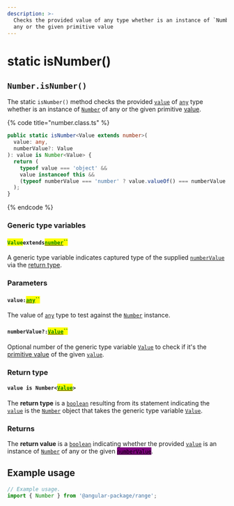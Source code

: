 ```yaml
---
description: >-
  Checks the provided value of any type whether is an instance of `Number` of
  any or the given primitive value
---
```


# static isNumber()

## `Number.isNumber()`

The static `isNumber()` method checks the provided [`value`](static-isnumber.md#value-any) of [`any`](https://www.typescriptlang.org/docs/handbook/basic-types.html#any) type whether is an instance of [`Number`](broken-reference) of any or the given primitive [value](static-isnumber.md#numbervalue-value).

{% code title="number.class.ts" %}
```typescript
public static isNumber<Value extends number>(
  value: any,
  numberValue?: Value
): value is Number<Value> {
  return (
    typeof value === 'object' &&
    value instanceof this &&
    (typeof numberValue === 'number' ? value.valueOf() === numberValue : true)
  );
}
```
{% endcode %}

### Generic type variables

#### <mark style="color:green;">`Value`</mark>`extends`[<mark style="color:green;">`number`</mark>](https://www.typescriptlang.org/docs/handbook/basic-types.html#number)<mark style="color:green;">``</mark>

A generic type variable indicates captured type of the supplied [`numberValue`](static-isnumber.md#numbervalue-value) via the [return type](static-isnumber.md#return-type).

### Parameters

#### `value:`[<mark style="color:green;">`any`</mark>](https://www.typescriptlang.org/docs/handbook/basic-types.html#any)<mark style="color:green;">``</mark>

The value of [`any`](https://www.typescriptlang.org/docs/handbook/basic-types.html#any) type to test against the [`Number`](broken-reference) instance.

#### `numberValue?:`[<mark style="color:green;">`Value`</mark>](static-isnumber.md#valueextendsnumber)<mark style="color:green;">``</mark>

Optional number of the generic type variable [`Value`](static-isnumber.md#valueextendsnumber) to check if it's the [primitive value](valueof.md#number.prototype.valueof) of the given [`value`](static-isnumber.md#value-any).

### Return type

#### `value is Number<`[<mark style="color:green;">`Value`</mark>](static-isnumber.md#valueextendsnumber)`>`

The **return type** is a [`boolean`](https://www.typescriptlang.org/docs/handbook/basic-types.html#boolean) resulting from its statement indicating the [`value`](static-isnumber.md#value-any) is the [`Number`](broken-reference) object that takes the generic type variable [`Value`](static-isnumber.md#valueextendsnumber).

### Returns

The **return value** is a [`boolean`](https://developer.mozilla.org/en-US/docs/Web/JavaScript/Reference/Global\_Objects/Boolean) indicating whether the provided [`value`](static-isnumber.md#value-any) is an instance of [`Number`](broken-reference) of any or the given [<mark style="background-color:purple;">`numberValue`</mark>](static-isnumber.md#numbervalue-value).

## Example usage

```typescript
// Example usage.
import { Number } from '@angular-package/range';


```
